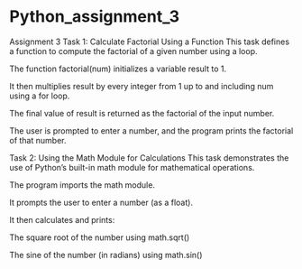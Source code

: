 # Python_assignment_3
Assignment 3
Task 1: 
Calculate Factorial Using a Function
This task defines a function to compute the factorial of a given number using a loop.

The function factorial(num) initializes a variable result to 1.

It then multiplies result by every integer from 1 up to and including num using a for loop.

The final value of result is returned as the factorial of the input number.

The user is prompted to enter a number, and the program prints the factorial of that number.


Task 2: Using the Math Module for Calculations
This task demonstrates the use of Python’s built-in math module for mathematical operations.

The program imports the math module.

It prompts the user to enter a number (as a float).

It then calculates and prints:

The square root of the number using math.sqrt()

The sine of the number (in radians) using math.sin()